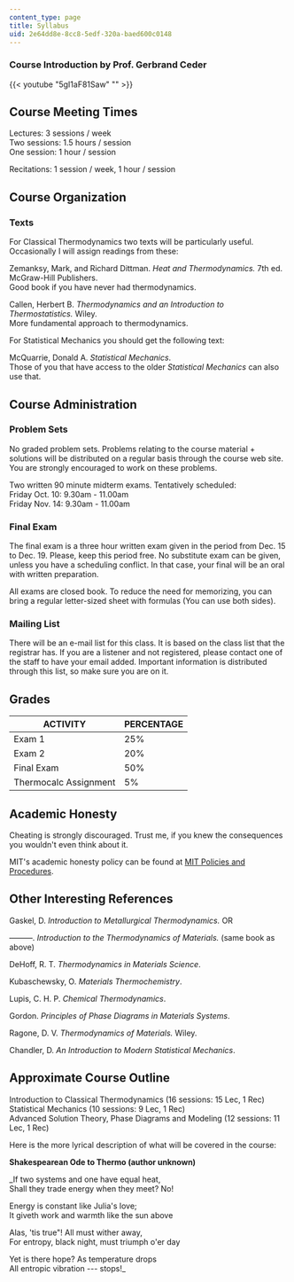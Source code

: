 ```yaml
---
content_type: page
title: Syllabus
uid: 2e64dd8e-8cc8-5edf-320a-baed600c0148
---
```


### Course Introduction by Prof. Gerbrand Ceder

{{< youtube "5gI1aF81Saw" "" >}}

Course Meeting Times
--------------------

Lectures: 3 sessions / week  
Two sessions: 1.5 hours / session  
One session: 1 hour / session

Recitations: 1 session / week, 1 hour / session

Course Organization
-------------------

### Texts

For Classical Thermodynamics two texts will be particularly useful. Occasionally I will assign readings from these:

Zemanksy, Mark, and Richard Dittman. _Heat and Thermodynamics._ 7th ed. McGraw-Hill Publishers.  
Good book if you have never had thermodynamics.

Callen, Herbert B. _Thermodynamics and an Introduction to Thermostatistics._ Wiley.  
More fundamental approach to thermodynamics.

For Statistical Mechanics you should get the following text:

McQuarrie, Donald A. _Statistical Mechanics_.  
Those of you that have access to the older _Statistical Mechanics_ can also use that.

Course Administration
---------------------

### Problem Sets

No graded problem sets. Problems relating to the course material + solutions will be distributed on a regular basis through the course web site. You are strongly encouraged to work on these problems.

Two written 90 minute midterm exams. Tentatively scheduled:  
Friday Oct. 10: 9.30am - 11.00am  
Friday Nov. 14: 9.30am - 11.00am

### Final Exam

The final exam is a three hour written exam given in the period from Dec. 15 to Dec. 19. Please, keep this period free. No substitute exam can be given, unless you have a scheduling conflict. In that case, your final will be an oral with written preparation.

All exams are closed book. To reduce the need for memorizing, you can bring a regular letter-sized sheet with formulas (You can use both sides).

### Mailing List

There will be an e-mail list for this class. It is based on the class list that the registrar has. If you are a listener and not registered, please contact one of the staff to have your email added. Important information is distributed through this list, so make sure you are on it.

Grades
------

| ACTIVITY | PERCENTAGE |
| --- | --- |
| Exam 1 | 25% |
| Exam 2 | 20% |
| Final Exam | 50% |
| Thermocalc Assignment | 5% 

Academic Honesty
----------------

Cheating is strongly discouraged. Trust me, if you knew the consequences you wouldn't even think about it.

MIT's academic honesty policy can be found at [MIT Policies and Procedures](http://policies-procedures.mit.edu/).

Other Interesting References
----------------------------

Gaskel, D. _Introduction to Metallurgical Thermodynamics._ OR

———. _Introduction to the Thermodynamics of Materials._ (same book as above)

DeHoff, R. T. _Thermodynamics in Materials Science_.

Kubaschewsky, O. _Materials Thermochemistry_.

Lupis, C. H. P. _Chemical Thermodynamics_.

Gordon. _Principles of Phase Diagrams in Materials Systems_.

Ragone, D. V. _Thermodynamics of Materials._ Wiley.

Chandler, D. _An Introduction to Modern Statistical Mechanics_.

Approximate Course Outline
--------------------------

Introduction to Classical Thermodynamics (16 sessions: 15 Lec, 1 Rec)  
Statistical Mechanics (10 sessions: 9 Lec, 1 Rec)  
Advanced Solution Theory, Phase Diagrams and Modeling (12 sessions: 11 Lec, 1 Rec)

Here is the more lyrical description of what will be covered in the course:

**Shakespearean Ode to Thermo (author unknown)**  
  
_If two systems and one have equal heat,  
Shall they trade energy when they meet? No!  
  
Energy is constant like Julia's love;  
It giveth work and warmth like the sun above  
  
Alas, 'tis true"! All must wither away,  
For entropy, black night, must triumph o'er day  
  
Yet is there hope? As temperature drops  
All entropic vibration --- stops!_